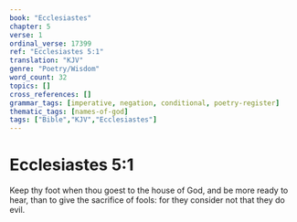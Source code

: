 ```yaml
---
book: "Ecclesiastes"
chapter: 5
verse: 1
ordinal_verse: 17399
ref: "Ecclesiastes 5:1"
translation: "KJV"
genre: "Poetry/Wisdom"
word_count: 32
topics: []
cross_references: []
grammar_tags: [imperative, negation, conditional, poetry-register]
thematic_tags: [names-of-god]
tags: ["Bible","KJV","Ecclesiastes"]
---
```


# Ecclesiastes 5:1

Keep thy foot when thou goest to the house of God, and be more ready to hear, than to give the sacrifice of fools: for they consider not that they do evil.
